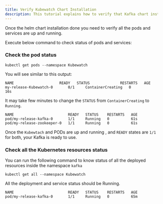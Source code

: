 ```yaml
---
title: Verify Kubewatch Chart Installation
description: This tutorial explains how to verify that Kafka chart installed successfully
---
```



Once the helm chart installation done you need to verify all the pods and services are up and running.

Execute below command to check status of pods and services: 

### Check the pod status


```execute
kubectl get pods --namespace Kubewatch
```

You will see similar to this output:

```
NAME                     READY   STATUS              RESTARTS   AGE
my-release-Kubewatch-0       0/1     ContainerCreating   0          16s
```

It may take few minutes to change the `STATUS` from `ContainerCreating` to `Running`. 

```output
NAME                         READY   STATUS    RESTARTS   AGE
pod/my-release-kafka-0       1/1     Running   0          61s
pod/my-release-zookeeper-0   1/1     Running   0          61s
```

Once the `Kubewtach` and PODs are up and running , and `READY` states are `1/1` for both, your Kafka is ready to use.

### Check all the Kubernetes resources status

You can run the following command to know status of all the deployed resources inside the namespace `kafka`


```execute
kubectl get all --namespace Kubewatch
```

All the deployment and service status should be Running.

```
NAME                         READY   STATUS    RESTARTS   AGE
pod/my-release-kafka-0       1/1     Running   0          65m
```
